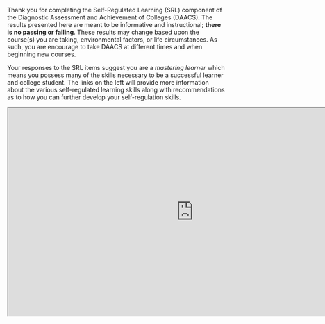 Thank you for completing the Self-Regulated Learning (SRL) component of the Diagnostic Assessment and Achievement of Colleges (DAACS). The results presented here are meant to be informative and instructional; **there is no passing or failing**. These results may change based upon the course(s) you are taking, environmental factors, or life circumstances. As such, you are encourage to take DAACS at different times and when beginning new courses.

Your responses to the SRL items suggest you are a *mastering learner* which means you possess many of the skills necessary to be a successful learner and college student. The links on the left will provide more information about the various self-regulated learning skills along with recommendations as to how you can further develop your self-regulation skills.

<div class="embed-responsive embed-responsive-16by9"><iframe width="853" height="480" src="https://www.youtube.com/embed/U2Yt0fOLyuw?list=PLz6X7eB9XUp3fUcvexy8n9mAok2LWKtpl"></iframe></div>
